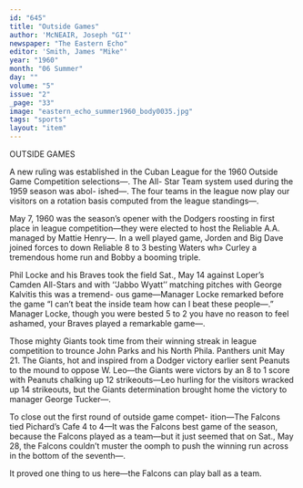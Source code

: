 ```yaml
---
id: "645"
title: "Outside Games"
author: 'McNEAIR, Joseph "GI"'
newspaper: "The Eastern Echo"
editor: 'Smith, James "Mike"'
year: "1960"
month: "06 Summer"
day: ""
volume: "5"
issue: "2"
_page: "33"
image: "eastern_echo_summer1960_body0035.jpg"
tags: "sports"
layout: "item"
---
```

OUTSIDE GAMES

A new ruling was established in the Cuban League for
the 1960 Outside Game Competition selections—. The All-
Star Team system used during the 1959 season was abol-
ished—. The four teams in the league now play our visitors
on a rotation basis computed from the league standings—.

May 7, 1960 was the season’s opener with the Dodgers
roosting in first place in league competition—they were
elected to host the Reliable A.A. managed by Mattie
Henry—. In a well played game, Jorden and Big Dave
joined forces to down Reliable 8 to 3 besting Waters wh»
Curley a tremendous home run and Bobby a booming
triple.

Phil Locke and his Braves took the field Sat., May 14
against Loper’s Camden All-Stars and with ‘‘Jabbo Wyatt’’
matching pitches with George Kalvitis this was a tremend-
ous game—Manager Locke remarked before the game “I
can’t beat the inside team how can I beat these people—.”
Manager Locke, though you were bested 5 to 2 you have
no reason to feel ashamed, your Braves played a remarkable
game—.

Those mighty Giants took time from their winning
streak in league competition to trounce John Parks and his
North Phila. Panthers unit May 21. The Giants, hot and
inspired from a Dodger victory earlier sent Peanuts to the
mound to oppose W. Leo—the Giants were victors by an
8 to 1 score with Peanuts chalking up 12 strikeouts—Leo
hurling for the visitors wracked up 14 strikeouts, but the
Giants determination brought home the victory to manager
George Tucker—.

To close out the first round of outside game compet-
ition—The Falcons tied Pichard’s Cafe 4 to 4—It was the
Falcons best game of the season, because the Falcons played
as a team—but it just seemed that on Sat., May 28, the
Falcons couldn’t muster the oomph to push the winning run
across in the bottom of the seventh—.

It proved one thing to us here—the Falcons can play
ball as a team.

